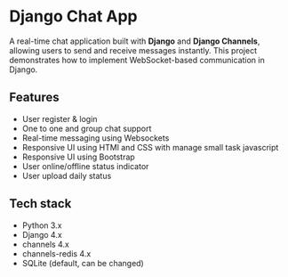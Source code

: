 
# Django Chat App

A real-time chat application built with **Django** and **Django Channels**, allowing users to send and receive messages instantly. This project demonstrates how to implement WebSocket-based communication in Django.


##  Features
- User register &  login
- One to one and group chat support
- Real-time messaging using Websockets 
- Responsive UI using HTMl and CSS with manage small task javascript
- Responsive UI using Bootstrap
- User online/offline status indicator
- User upload daily status

## Tech stack
- Python 3.x
- Django 4.x
- channels 4.x
- channels-redis 4.x
- SQLite (default, can be changed)
